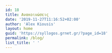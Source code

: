 ```yaml
---
id: 18
title: Ανακοινώσεις
date: '2019-11-27T11:16:52+02:00'
author: 'Alex Kiousis'
layout: home
guid: 'https://syllogos.grnet.gr/?page_id=18'
permalink: /blog/
list_title: ' '
---
```


